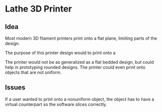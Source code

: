 # Lathe 3D Printer


## Idea
Most modern 3D filament printers print onto a flat plane, limiting parts of the design. 

The purpose of this printer design would to print onto a 

The printer would not be as generalized as a flat bedded design, but could help in prototyping rounded designs. The printer could even print onto objects that are not uniform.

## Issues
If a user wanted to print onto a nonuniform object, the object has to have a virtual counterpart so the software slices correctly.  
